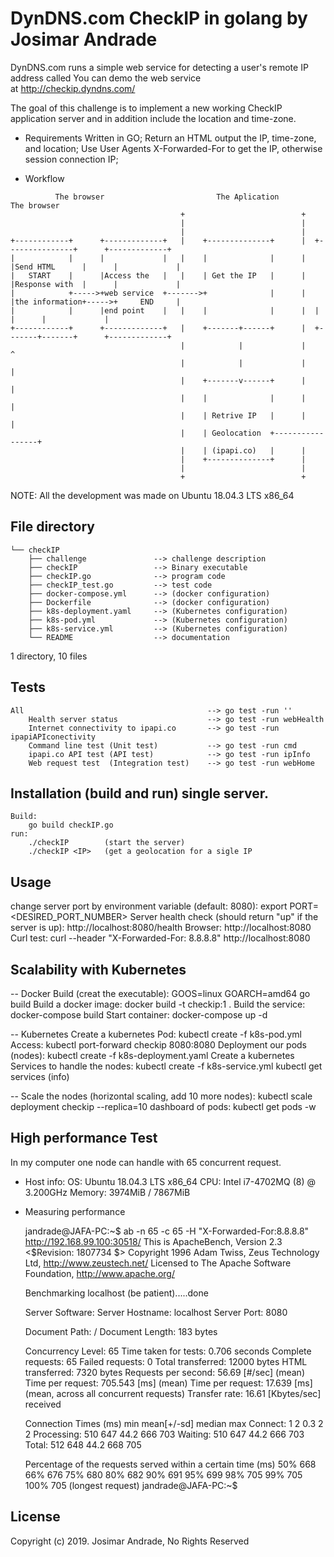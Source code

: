 # DynDNS.com CheckIP in golang by Josimar Andrade

DynDNS.com runs a simple web service for detecting a user's remote IP address called
You can demo the web service at http://checkip.dyndns.com/

The goal of this challenge is to implement a new working CheckIP application server and in
addition include the location and time-zone.

* Requirements
    Written in GO;
    Return an HTML output the IP, time-zone, and location;
    Use User Agents X-Forwarded-For to get the IP, otherwise session connection IP;

* Workflow
```
          The browser                         The Aplication                     The browser
                                      +                          +
                                      |                          |
                                      |                          |
+------------+      +-------------+   |    +--------------+      |  +---------------+      +-------------+
|            |      |             |   |    |              |      |  |Send HTML      |      |             |
|   START    |      |Access the   |   |    | Get the IP   |      |  |Response with  |      |             |
|            +----->+web service  +------->+              |      |  |the information+----->+     END     |
|            |      |end point    |   |    |              |      |  |               |      |             |
+------------+      +-------------+   |    +-------+------+      |  +-------+-------+      +-------------+
                                      |            |             |          ^
                                      |            |             |          |
                                      |    +-------v------+      |          |
                                      |    |              |      |          |
                                      |    | Retrive IP   |      |          |
                                      |    | Geolocation  +-----------------+
                                      |    | (ipapi.co)   |      |
                                      |    +--------------+      |
                                      |                          |
                                      +                          +
```
NOTE: All the development was made on Ubuntu 18.04.3 LTS x86_64

## File directory
```
└── checkIP
    ├── challenge               --> challenge description
    ├── checkIP                 --> Binary executable
    ├── checkIP.go              --> program code
    ├── checkIP_test.go         --> test code
    ├── docker-compose.yml      --> (docker configuration)
    ├── Dockerfile              --> (docker configuration)
    ├── k8s-deployment.yaml     --> (Kubernetes configuration)
    ├── k8s-pod.yml             --> (Kubernetes configuration)
    ├── k8s-service.yml         --> (Kubernetes configuration)
    └── README                  --> documentation
```
1 directory, 10 files

## Tests
```
All                                         --> go test -run ''
    Health server status                    --> go test -run webHealth
    Internet connectivity to ipapi.co       --> go test -run ipapiAPIconectivity
    Command line test (Unit test)           --> go test -run cmd
    ipapi.co API test (API test)            --> go test -run ipInfo
    Web request test  (Integration test)    --> go test -run webHome
```
## Installation (build and run) single server.
```
Build:
    go build checkIP.go
run:
    ./checkIP        (start the server)
    ./checkIP <IP>   (get a geolocation for a sigle IP
```
## Usage

change server port by environment variable (default: 8080):
    export PORT=<DESIRED_PORT_NUMBER>
Server health check (should return "up" if the server is up):
    http://localhost:8080/health
Browser:
    http://localhost:8080
Curl test:
    curl --header "X-Forwarded-For: 8.8.8.8" http://localhost:8080

## Scalability with Kubernetes

-- Docker
Build (creat the executable):
    GOOS=linux GOARCH=amd64 go build
Build a docker image:
    docker build -t checkip:1 .
Build the service:
    docker-compose build
Start container:
    docker-compose up -d

-- Kubernetes
Create a kubernetes Pod:
    kubectl create -f k8s-pod.yml
Access:
    kubectl port-forward checkip 8080:8080
Deployment our pods (nodes):
    kubectl create -f k8s-deployment.yaml
Create a kubernetes Services to handle the nodes:
    kubectl create -f k8s-service.yml
    kubectl get services (info)


-- Scale the nodes (horizontal scaling, add 10 more nodes):
    kubectl scale deployment checkip --replica=10
dashboard of pods:
    kubectl get pods -w

## High performance Test

In my computer one node can handle with 65 concurrent request.

* Host info:
    OS: Ubuntu 18.04.3 LTS x86_64
    CPU: Intel i7-4702MQ (8) @ 3.200GHz
    Memory: 3974MiB / 7867MiB

* Measuring performance

    jandrade@JAFA-PC:~$ ab -n 65 -c 65 -H "X-Forwarded-For:8.8.8.8" http://192.168.99.100:30518/
    This is ApacheBench, Version 2.3 <$Revision: 1807734 $>
    Copyright 1996 Adam Twiss, Zeus Technology Ltd, http://www.zeustech.net/
    Licensed to The Apache Software Foundation, http://www.apache.org/

    Benchmarking localhost (be patient).....done


    Server Software:
    Server Hostname:        localhost
    Server Port:            8080

    Document Path:          /
    Document Length:        183 bytes

    Concurrency Level:      65
    Time taken for tests:   0.706 seconds
    Complete requests:      65
    Failed requests:        0
    Total transferred:      12000 bytes
    HTML transferred:       7320 bytes
    Requests per second:    56.69 [#/sec] (mean)
    Time per request:       705.543 [ms] (mean)
    Time per request:       17.639 [ms] (mean, across all concurrent requests)
    Transfer rate:          16.61 [Kbytes/sec] received

    Connection Times (ms)
                  min  mean[+/-sd] median   max
    Connect:        1    2   0.3      2       2
    Processing:   510  647  44.2    666     703
    Waiting:      510  647  44.2    666     703
    Total:        512  648  44.2    668     705

    Percentage of the requests served within a certain time (ms)
      50%    668
      66%    676
      75%    680
      80%    682
      90%    691
      95%    699
      98%    705
      99%    705
     100%    705 (longest request)
    jandrade@JAFA-PC:~$


## License
Copyright (c) 2019. Josimar Andrade, No Rights Reserved
